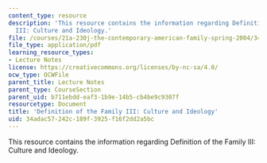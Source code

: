 ```yaml
---
content_type: resource
description: 'This resource contains the information regarding Definition of the Family
  III: Culture and Ideology.'
file: /courses/21a-230j-the-contemporary-american-family-spring-2004/34adac57242c189f3925f16f2dd2a5bc_MIT21A_230JS04_defiiicul.pdf
file_type: application/pdf
learning_resource_types:
- Lecture Notes
license: https://creativecommons.org/licenses/by-nc-sa/4.0/
ocw_type: OCWFile
parent_title: Lecture Notes
parent_type: CourseSection
parent_uid: b711ebdd-eaf3-1b9e-14b5-cb4be9c9307f
resourcetype: Document
title: 'Definition of the Family III: Culture and Ideology'
uid: 34adac57-242c-189f-3925-f16f2dd2a5bc
---
```

This resource contains the information regarding Definition of the Family III: Culture and Ideology.